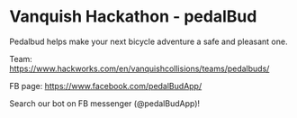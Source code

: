 # Vanquish Hackathon - pedalBud
Pedalbud helps make your next bicycle adventure a safe and pleasant one.

Team: https://www.hackworks.com/en/vanquishcollisions/teams/pedalbuds/

FB page: https://www.facebook.com/pedalBudApp/

Search our bot on FB messenger (@pedalBudApp)!
